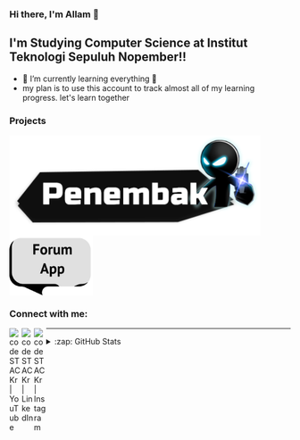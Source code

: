 ### Hi there, I'm Allam 👋

## I'm Studying Computer Science at Institut Teknologi Sepuluh Nopember!!

- 🌱 I’m currently learning everything 🤣
- my plan is to use this account to track almost all of my learning progress. let's learn together


### Projects

[<img src="pics/Penembak.png" alt="Penembak" style="display: flex;" width="450" />](https://github.com/widigdacahya/T-Rex_ucul/tree/main/FinalProject)
[<img src="pics/ForumApp.png" alt="Forum App" style="display: flex;" width="150" />](https://github.com/Allam0053/ForumApp)

### Connect with me:

[<img align="left" alt="codeSTACKr | YouTube" width="22px" src="https://cdn.jsdelivr.net/npm/simple-icons@v3/icons/youtube.svg" />][youtube]
[<img align="left" alt="codeSTACKr | LinkedIn" width="22px" src="https://cdn.jsdelivr.net/npm/simple-icons@v3/icons/linkedin.svg" />][linkedin]
[<img align="left" alt="codeSTACKr | Instagram" width="22px" src="https://cdn.jsdelivr.net/npm/simple-icons@v3/icons/instagram.svg" />][instagram]

---

<details>
  <summary>:zap: GitHub Stats</summary>

  <img align="left" alt="codeSTACKr's GitHub Stats" src="https://github-readme-stats.codestackr.vercel.app/api?username=Allam0053&show_icons=true&hide_border=true" />

</details>

[youtube]: https://www.youtube.com/channel/UCHsFTl3vTgcssasrbSWOKlQ
[instagram]: https://instagram.com/alt_rof
[linkedin]: https://www.linkedin.com/in/allam-taju-sarof-34a2151b4/
